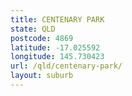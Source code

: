 ```yaml
---
title: CENTENARY PARK
state: QLD
postcode: 4869
latitude: -17.025592
longitude: 145.730423
url: /qld/centenary-park/
layout: suburb
---
```

